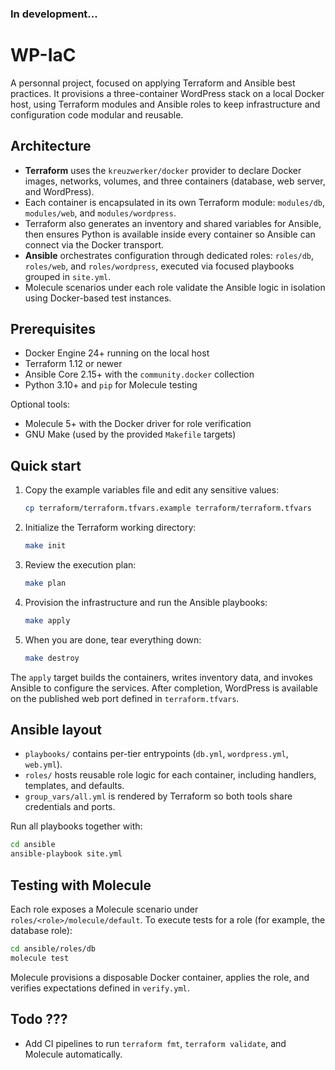 ### In development...

# WP-IaC

A personnal project, focused on applying Terraform and Ansible best practices. It provisions a three-container WordPress stack on a local Docker host, using Terraform modules and Ansible roles to keep infrastructure and configuration code modular and reusable.

## Architecture

- **Terraform** uses the `kreuzwerker/docker` provider to declare Docker images, networks, volumes, and three containers (database, web server, and WordPress).
- Each container is encapsulated in its own Terraform module: `modules/db`, `modules/web`, and `modules/wordpress`.
- Terraform also generates an inventory and shared variables for Ansible, then ensures Python is available inside every container so Ansible can connect via the Docker transport.
- **Ansible** orchestrates configuration through dedicated roles: `roles/db`, `roles/web`, and `roles/wordpress`, executed via focused playbooks grouped in `site.yml`.
- Molecule scenarios under each role validate the Ansible logic in isolation using Docker-based test instances.

## Prerequisites

- Docker Engine 24+ running on the local host
- Terraform 1.12 or newer
- Ansible Core 2.15+ with the `community.docker` collection
- Python 3.10+ and `pip` for Molecule testing

Optional tools:

- Molecule 5+ with the Docker driver for role verification
- GNU Make (used by the provided `Makefile` targets)

## Quick start

1. Copy the example variables file and edit any sensitive values:
   ```bash
   cp terraform/terraform.tfvars.example terraform/terraform.tfvars
   ```
2. Initialize the Terraform working directory:
   ```bash
   make init
   ```
3. Review the execution plan:
   ```bash
   make plan
   ```
4. Provision the infrastructure and run the Ansible playbooks:
   ```bash
   make apply
   ```
5. When you are done, tear everything down:
   ```bash
   make destroy
   ```

The `apply` target builds the containers, writes inventory data, and invokes Ansible to configure the services. After completion, WordPress is available on the published web port defined in `terraform.tfvars`.

## Ansible layout

- `playbooks/` contains per-tier entrypoints (`db.yml`, `wordpress.yml`, `web.yml`).
- `roles/` hosts reusable role logic for each container, including handlers, templates, and defaults.
- `group_vars/all.yml` is rendered by Terraform so both tools share credentials and ports.

Run all playbooks together with:

```bash
cd ansible
ansible-playbook site.yml
```

## Testing with Molecule

Each role exposes a Molecule scenario under `roles/<role>/molecule/default`. To execute tests for a role (for example, the database role):

```bash
cd ansible/roles/db
molecule test
```

Molecule provisions a disposable Docker container, applies the role, and verifies expectations defined in `verify.yml`.

## Todo ???

- Add CI pipelines to run `terraform fmt`, `terraform validate`, and Molecule automatically.
